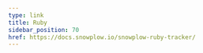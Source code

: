 ```yaml
---
type: link
title: Ruby
sidebar_position: 70
href: https://docs.snowplow.io/snowplow-ruby-tracker/
---
```

